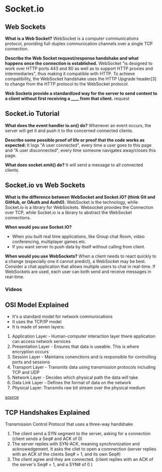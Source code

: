 # Socket.io

## Web Sockets

**What is a Web Socket?**
WebSocket is a computer communications protocol, providing full-duplex communication channels over a single TCP connection.

**Describe the Web Socket request/response handshake and what happens once the connection is established.**
 WebSocket "is designed to work over HTTP ports 443 and 80 as well as to support HTTP proxies and intermediaries", thus making it compatible with HTTP. To achieve compatibility, the WebSocket handshake uses the HTTP Upgrade header[3] to change from the HTTP protocol to the WebSocket protocol.

**Web Sockets provide a standardized way for the server to send content to a client without first receiving a ____ from that client.**
request

## Socket.io Tutorial

**What does the event handler io.on() do?**
Whenever an event occurs, the server will get it and push it to the concerned connected clients.

**Describe some possible proof of life or proof that the code works as expected:**
It logs "A user connected", every time a user goes to this page and "A user disconnected", every time someone navigates away/closes this page.

**What does socket.emit() do?**
It will send a message to all connected clients.

## Socket.io vs Web Sockets

**What is the difference between WebSocket and Socket.IO? (think Git and GitHub, or OAuth and Auth0).**
WebSocket is the technology, while Socket.io is a library for WebSockets. Websocket provides the Connection over TCP, while Socket.io is a library to abstract the WebSocket connections.

**When would you use Socket.IO?**

- When you built real time applications, like Group chat Room, video conferencing, multiplayer games etc.
- If you want server to push data by itself without calling from client.

**When would you use WebSockets?**
When a client needs to react quickly to a change (especially one it cannot predict), a WebSocket may be best. Consider a chat application that allows multiple users to chat in real-time. If WebSockets are used, each user can both send and receive messages in real-time.

### Videos

## OSI Model Explained
- It's a standard model for network communications
- It uses the TCP/IP model
- It is made of seven layers:

1. Application Layer - Human-computer interaction layer thwre application can access network services
2. Presentation Layer - Ensures that data is useable. This is where encryption occurs
3. Session Layer - Maintains conenctions and is responsible for controlling ports and sessions
4. Transport Layer - Transmits data using transmission protocols including TCP and UDP
5. Network Layer - Decides which physical path the data will take
6. Data Link Layer - Defines the format of data on the network
7. Physical Layer: Transmits raw bit stream over the physical medium

[source](https://www.imperva.com/learn/application-security/osi-model/)


## TCP Handshakes Explained
Transmission Control Protocol that uses a three-way handshake
1. The client send a SYN segment to the server, asking for a connection (client sends a Seq# and ACK of 0)
2. The server replies with SYN-ACK, meaning synchronization and acknowedgement. It asks the cliet to open a connnection (server replies with an ACK of the clients Seq# + 1, and its own Seq#)
3. The client agree and they are connected. (client replies with an ACK of the server's Seq# + 1, and a SYN# of 0 )
